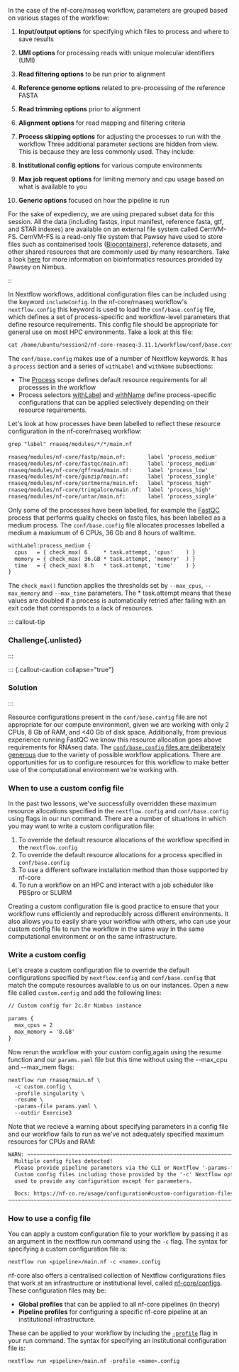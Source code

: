 In the case of the nf-core/rnaseq workflow, parameters are grouped based on various stages of the workflow:

1. **Input/output options** for specifying which files to process and where to save results
2. **UMI options** for processing reads with unique molecular identifiers (UMI)
3. **Read filtering options** to be run prior to alignment
4. **Reference genome options** related to pre-processing of the reference FASTA
5. **Read trimming options** prior to alignment
6. **Alignment options** for read mapping and filtering criteria
7. **Process skipping options** for adjusting the processes to run with the workflow
Three additional parameter sections are hidden from view. This is because they are less commonly used. They include:

8. **Institutional config options** for various compute environments
9. **Max job request options** for limiting memory and cpu usage based on what is available to you
10. **Generic options** focused on how the pipeline is run

For the sake of expediency, we are using prepared subset data for this session. All the data (including fastqs, input manifest, reference fasta, gtf, and STAR indexes) are available on an external file system called CernVM-FS. CernVM-FS is a read-only file system that Pawsey have used to store files such as containerised tools ([Biocontainers](https://biocontainers.pro/)), reference datasets, and other shared resources that are commonly used by many researchers. Take a look [here](https://support.pawsey.org.au/documentation/display/US/Nimbus+for+Bioinformatics) for more information on bioinformatics resources provided by Pawsey on Nimbus. 

::

In Nextflow workflows, additional configuration files can be included using the keyword `includeConfig`. In the nf-core/rnaseq workflow's `nextflow.config` this keyword is used to load the `conf/base.config` file, which defines a set of process-specific and workflow-level parameters that define resource requirements. This config file should be appropriate for general use on most HPC environments. Take a look at this file: 

```default
cat /home/ubuntu/session2/nf-core-rnaseq-3.11.1/workflow/conf/base.config
```

The `conf/base.config` makes use of a number of Nextflow keywords. It has a `process` section and a series of `withLabel` and `withName` subsections: 

* The [Process](https://www.nextflow.io/docs/latest/process.html) scope defines default resource requirements for all processes in the workflow
* Process selectors [withLabel](https://www.nextflow.io/docs/latest/config.html?highlight=withlabel#process-selectors) and [withName](https://www.nextflow.io/docs/latest/config.html?highlight=withlabel#process-selectors) define process-specific configurations that can be applied selectively depending on their resource requirements. 

Let's look at how processes have been labelled to reflect these resource configuration in the nf-core/rnaseq workflow: 

```default
grep "label" rnaseq/modules/*/*/main.nf
```

```default
rnaseq/modules/nf-core/fastp/main.nf:       label 'process_medium'
rnaseq/modules/nf-core/fastqc/main.nf:      label 'process_medium'
rnaseq/modules/nf-core/gffread/main.nf:     label 'process_low'
rnaseq/modules/nf-core/gunzip/main.nf:      label 'process_single'
rnaseq/modules/nf-core/sortmerna/main.nf:   label "process_high"
rnaseq/modules/nf-core/trimgalore/main.nf:  label 'process_high'
rnaseq/modules/nf-core/untar/main.nf:       label 'process_single'
```

Only some of the processes have been labelled, for example the [FastQC](https://www.bioinformatics.babraham.ac.uk/projects/fastqc/) process that performs quality checks on fastq files, has been labelled as a medium process. The `conf/base.config` file allocates processes labelled a medium a maxiumum of 6 CPUs, 36 Gb and 8 hours of walltime. 

```default
withLabel:process_medium {
  cpus   = { check_max( 6     * task.attempt, 'cpus'    ) }
  memory = { check_max( 36.GB * task.attempt, 'memory'  ) }
  time   = { check_max( 8.h   * task.attempt, 'time'    ) }
}
```

The `check_max()` function applies the thresholds set by `--max_cpus`, `--max_memory` and `--max_time` parameters. The * task.attempt means that these values are doubled if a process is automatically retried after failing with an exit code that corresponds to a lack of resources.

::: callout-tip
### **Challenge**{.unlisted}

:::

::: {.callout-caution collapse="true"}
### Solution

:::

Resource configurations present in the `conf/base.config` file are not appropriate for our compute environment, given we are working with only 2 CPUs, 8 Gb of RAM, and <40 Gb of disk space. Additionally, from previous experience running FastQC we know this resource allocation goes above requirements for RNAseq data. The [`conf/base.config` files are deliberately generous](https://nf-co.re/usage/configuration#tuning-workflow-resources) due to the variety of possible workflow applications. There are opportunities for us to configure resources for this workflow to make better use of the computational environment we're working with. 

### **When to use a custom config file**

In the past two lessons, we've successfully overridden these maximum resource allocations specified in the `nextflow.config` and `conf/base.config` using flags in our run command. There are a number of situations in which you may want to write a custom configuration file:

1. To override the default resource allocations of the workflow specified in the `nextflow.config` 
2. To override the default resource allocations for a process specified in `conf/base.config`
3. To use a different software installation method than those supported by nf-core 
4. To run a workflow on an HPC and interact with a job scheduler like PBSpro or SLURM 

Creating a custom configuration file is good practice to ensure that your workflow runs efficiently and reproducibly across different environments. It also allows you to easily share your workflow with others, who can use your custom config file to run the workflow in the same way in the same computational environment or on the same infrastructure. 

### **Write a custom config**

Let's create a custom configuration file to override the default configurations specified by `nextflow.config` and `conf/base.config` that match the compute resources available to us on our instances. Open a new file called `custom.config` and add the following lines: 

```default
// Custom config for 2c.8r Nimbus instance

params {
  max_cpus = 2
  max_memory = '8.GB'
}
```

Now rerun the workflow with your custom config,again using the resume function and our `params.yaml` file but this time without using the --max_cpu and --max_mem flags: 

```default
nextflow run rnaseq/main.nf \
  -c custom.config \
  -profile singularity \
  -resume \
  -params-file params.yaml \
  --outdir Exercise3  
```

Note that we recieve a warning about specifying parameters in a config file and our workflow fails to run as we've not adequately specified maximum resources for CPUs and RAM:

```default
WARN: ~~~~~~~~~~~~~~~~~~~~~~~~~~~~~~~~~~~~~~~~~~~~~~~~~~~~~~~~~~~~~~~~~~~~~~
  Multiple config files detected!
  Please provide pipeline parameters via the CLI or Nextflow '-params-file' option.
  Custom config files including those provided by the '-c' Nextflow option can be
  used to provide any configuration except for parameters.

  Docs: https://nf-co.re/usage/configuration#custom-configuration-files
~~~~~~~~~~~~~~~~~~~~~~~~~~~~~~~~~~~~~~~~~~~~~~~~~~~~~~~~~~~~~~~~~~~~~~~~~~~~
```

### **How to use a config file**

You can apply a custom configuration file to your workflow by passing it as an argument in the nextflow run command using the `-c` flag. The syntax for specifying a custom configuration file is: 

```default
nextflow run <pipeline>/main.nf -c <name>.config
```

nf-core also offers a centralised collection of Nextflow configurations files that work at an infrastructure or institutional level, called [nf-core/configs](https://github.com/nf-core/configs). These configuration files may be:

* **Global profiles** that can be applied to all nf-core pipelines (in theory)
* **Pipeline profiles** for configuring a specific nf-core pipeline at an institutional infrastructure.

These can be applied to your workflow by including the [`-profile`](https://www.nextflow.io/docs/latest/config.html#config-profiles) flag in your run command.  The syntax for specifying an institutional configuration file is: 

```default
nextflow run <pipeline>/main.nf -profile <name>.config
```

